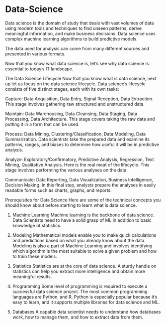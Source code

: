 # Data-Science

Data science is the domain of study that deals with vast volumes of data using modern tools and techniques to find unseen patterns, derive meaningful information, and make business decisions. Data science uses complex machine learning algorithms to build predictive models.

The data used for analysis can come from many different sources and presented in various formats.

Now that you know what data science is, let’s see why data science is essential to today’s IT landscape.

The Data Science Lifecycle
Now that you know what is data science, next up let us focus on the data science lifecycle. Data science’s lifecycle consists of five distinct stages, each with its own tasks:

Capture: Data Acquisition, Data Entry, Signal Reception, Data Extraction. This stage involves gathering raw structured and unstructured data.

Maintain: Data Warehousing, Data Cleansing, Data Staging, Data Processing, Data Architecture. This stage covers taking the raw data and putting it in a form that can be used.

Process: Data Mining, Clustering/Classification, Data Modeling, Data Summarization. Data scientists take the prepared data and examine its patterns, ranges, and biases to determine how useful it will be in predictive analysis.

Analyze: Exploratory/Confirmatory, Predictive Analysis, Regression, Text Mining, Qualitative Analysis. Here is the real meat of the lifecycle. This stage involves performing the various analyses on the data.

Communicate: Data Reporting, Data Visualization, Business Intelligence, Decision Making. In this final step, analysts prepare the analyses in easily readable forms such as charts, graphs, and reports.

Prerequisites for Data Science
Here are some of the technical concepts you should know about before starting to learn what is data science.

1. Machine Learning
Machine learning is the backbone of data science. Data Scientists need to have a solid grasp of ML in addition to basic knowledge of statistics.

2. Modeling
Mathematical models enable you to make quick calculations and predictions based on what you already know about the data. Modeling is also a part of Machine Learning and involves identifying which algorithm is the most suitable to solve a given problem and how to train these models.

3. Statistics
Statistics are at the core of data science. A sturdy handle on statistics can help you extract more intelligence and obtain more meaningful results.

4. Programming
Some level of programming is required to execute a successful data science project. The most common programming languages are Python, and R. Python is especially popular because it’s easy to learn, and it supports multiple libraries for data science and ML.

5. Databases
A capable data scientist needs to understand how databases work, how to manage them, and how to extract data from them.
